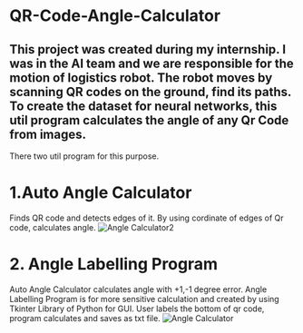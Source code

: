 # QR-Code-Angle-Calculator

This project was created during my internship. I was in the AI team and we are responsible for the motion of logistics robot. The robot moves by scanning QR codes on the ground, find its paths. To create the dataset for neural networks, this util program calculates the angle of any Qr Code from images.
---
There two util program for this purpose.
# 1.Auto Angle Calculator
Finds QR code and detects edges of it. By using cordinate of edges of Qr code, calculates angle.
![Angle Calculator2](https://user-images.githubusercontent.com/54181614/63369035-d0a53500-c387-11e9-8f51-6635657f3f84.PNG)
# 2. Angle Labelling Program
Auto Angle Calculator calculates angle with +1,-1 degree error. Angle Labelling Program is for more sensitive calculation and created by using Tkinter Library of Python for GUI. User labels the bottom of qr code, program calculates and saves as txt file.
![Angle Calculator](https://user-images.githubusercontent.com/54181614/63369495-c899c500-c388-11e9-8489-0e7c2648aac4.PNG)
